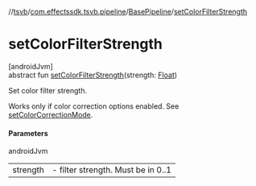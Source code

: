 //[tsvb](../../../index.md)/[com.effectssdk.tsvb.pipeline](../index.md)/[BasePipeline](index.md)/[setColorFilterStrength](set-color-filter-strength.md)

# setColorFilterStrength

[androidJvm]\
abstract fun [setColorFilterStrength](set-color-filter-strength.md)(strength: [Float](https://kotlinlang.org/api/latest/jvm/stdlib/kotlin/-float/index.html))

Set color filter strength.

Works only if color correction options enabled. See [setColorCorrectionMode](set-color-correction-mode.md).

#### Parameters

androidJvm

| | |
|---|---|
| strength | -     filter strength. Must be in 0..1 |
